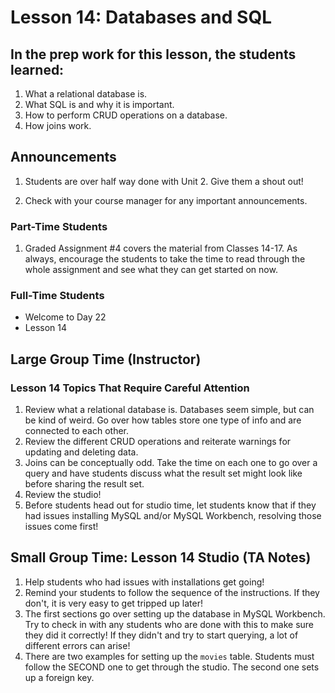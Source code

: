 # Lesson 14: Databases and SQL

## In the prep work for this lesson, the students learned:

1. What a relational database is.
1. What SQL is and why it is important.
1. How to perform CRUD operations on a database.
1. How joins work.

## Announcements

1. Students are over half way done with Unit 2. Give them a shout out!

1. Check with your course manager for any important announcements.

### Part-Time Students

1. Graded Assignment #4 covers the material from Classes 14-17. As always, encourage the students to take the time to read through the whole assignment and see what they can get started on now.

### Full-Time Students

* Welcome to Day 22
* Lesson 14

## Large Group Time (Instructor)

### Lesson 14 Topics That Require Careful Attention

1. Review what a relational database is. Databases seem simple, but can be kind of weird. Go over how tables store one type of info and are connected to each other.
1. Review the different CRUD operations and reiterate warnings for updating and deleting data.
1. Joins can be conceptually odd. Take the time on each one to go over a query and have students discuss what the result set might look like before sharing the result set.
1. Review the studio!
1. Before students head out for studio time, let students know that if they had issues installing MySQL and/or MySQL Workbench, resolving those issues come first!

## Small Group Time: Lesson 14 Studio (TA Notes)

1. Help students who had issues with installations get going!
1. Remind your students to follow the sequence of the instructions. If they don't, it is very easy to get tripped up later!
1. The first sections go over setting up the database in MySQL Workbench. Try to check in with any students who are done with this to make sure they did it correctly! If they didn't and try to start querying, a lot of different errors can arise!
1. There are two examples for setting up the ``movies`` table. Students must follow the SECOND one to get through the studio. The second one sets up a foreign key.
